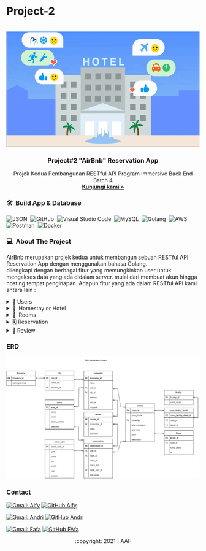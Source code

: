 # Project-2
<div id="top"></div>
<!-- PROJECT LOGO -->
<br/>
<div align="center">
  <a href="https://github.com/alta-be4-andri/Project-2">
    <img src="images/header.gif" alt="Logo" width="700" height="300">
  </a>

  <h3 align="center">Project#2 "AirBnb" Reservation App </h3>

  <p align="center">
    Projek Kedua Pembangunan RESTful API Program Immersive Back End Batch 4
    <br />
    <a href="https://github.com/alta-be4-andri/Project-2"><strong>Kunjungi kami »</strong></a>
    <br />
  </p>
</div>

### 🛠 &nbsp;Build App & Database

![JSON](https://img.shields.io/badge/-JSON-05122A?style=flat&logo=json&logoColor=000000)&nbsp;
![GitHub](https://img.shields.io/badge/-GitHub-05122A?style=flat&logo=github)&nbsp;
![Visual Studio Code](https://img.shields.io/badge/-Visual%20Studio%20Code-05122A?style=flat&logo=visual-studio-code&logoColor=007ACC)&nbsp;
![MySQL](https://img.shields.io/badge/-MySQL-05122A?style=flat&logo=mysql&logoColor=4479A1)&nbsp;
![Golang](https://img.shields.io/badge/-Golang-05122A?style=flat&logo=go&logoColor=4479A1)&nbsp;
![AWS](https://img.shields.io/badge/-AWS-05122A?style=flat&logo=amazon)&nbsp;
![Postman](https://img.shields.io/badge/-Postman-05122A?style=flat&logo=postman)&nbsp;
![Docker](https://img.shields.io/badge/-Docker-05122A?style=flat&logo=docker)&nbsp;

<!-- ABOUT THE PROJECT -->
### 💻 &nbsp;About The Project

AirBnb merupakan projek kedua untuk membangun sebuah RESTful API Reservation App dengan menggunakan bahasa Golang.    
dilengkapi dengan berbagai fitur yang memungkinkan user untuk mengakses data yang ada didalam server. mulai dari membuat akun hingga hosting tempat penginapan. Adapun fitur yang ada dalam RESTful API kami antara lain :
<div>
      <details>
<summary>🙎 Users</summary>
  
  <!---
  | Command | Description |
| --- | --- |
  --->
  
 Di User terdapat fitur untuk membuat Akun dan Login agar mendapat legalitas untuk mengakses berbagai fitur lain di aplikasi, 
 terdapat juga fitur Update untuk mengedit data yang berkaitan dengan user, serta fitur delete berfungsi jika user menginginkan hapus akun.
 
<div>
  
| Feature User | Endpoint | Param | JWT Token | Fungsi |
| --- | --- | --- | --- | --- |
| POST | /signup  | - | NO | Melakukan proses registrasi user |
| POST | /signin | - | NO | Melakukan proses login user |
| GET | /users | - | YES | Mendapatkan informasi user yang sedang login |
| PUT | /users | - | YES | Melakukan update informasi user yang sedang login | 
| DEL | /users | - | YES | Menghapus user yang sedang login |

</details>  

<details>
<summary>🏢 &nbsp;Homestay or Hotel</summary>
  
  <!---
  | Command | Description |
| --- | --- |
  --->
  
  Homestay pada tabel ini user dapat mencari homestay atau hotel, untuk memudahkan pencarian, developer menambahkan beberapa fitur seperti getHomestayByKota, getHomestayByRating. 
  selain mencari hotel, tentunya user dapat menghosting hotel, Homestay atau villa untuk dibooking oleh user lain.
  
| Feature Homestay | Endpoint | Param | JWT Token | Fungsi |
| --- | --- | --- | --- | --- |
| POST | /homestays  | - | YES | Membuat homestay baru |
| GET | /homestays | - | YES | Mendapatkan informasi seluruh homestay |
| GET | /homestays/:id | id | NO | Mendapatkan informasi homestay berdasarkan homestay id |
| GET | /homestays/nama_kota | id_kota | NO | Mendapatkan informasi homestay berdasarkan kota |
| PUT | /homestays/:id | id | YES | Melakukan update homestay tertentu berdasarkan id homestay |
| DEL | /homestays/:id | id | YES | Melakukan delete homestay tertentu berdasarkan id homestay |

</details>


<details>
<summary>🛌 &nbsp;Rooms</summary>

<img src="images/fasilitas.gif" width="700" height="300">
  
  <!---
  | Command | Description |
| --- | --- |
  --->
  User dapat mem-posting berbagai room untuk disewakan kepada user lain, sebagai hoster user dapat menambahkan berbagai fasilitas persetiap room, guna mempermudah user lain dalam memilih room sesuai dengan fasilitas yang dikehendaki, adapun fitur GetUserByHomestayId, sebagai hoster user bisa mengupload, edit serta delete.
  
| Feature Room | Endpoint | Param | JWT Token | Fungsi |
| --- | --- | --- | --- | --- |
| POST | /rooms:id | id | YES | Membuat room baru di homestay tertentu |
| GET | /rooms | - | NO | Mendapatkan informasi seluruh room |
| GET | /rooms/homestays/:id | id | NO | Mendapatkan informasi room di homestay berdasarkan homestay id |
| POST | /rooms:id | id | NO | Mendapatkan detail room tertentu berdasarkan room id |
| POST | /rooms/upload | - | YES | Melakukan upload foto room |
| PUT | /homestays/:id | id | YES | Melakukan update room tertentu berdasarkan room id |
| DEL | /homestays/:id | id | YES | Melakukan delete room tertentu berdasarkan room id |

</details>

<details>
<summary>🗓&nbsp;Reservation</summary>
  
  <!---
  | Command | Description |
| --- | --- |
  --->
Setelah user melakukan pemilihan homestay dan melihat room dengan berbagai fasilitas yang ditawarkan, user melakukan reservation dengan melakukan pengecekan tanggal diawal, jika sistem merespon room yang dimaksud "avalaible", user baru dapat melakukan reservation. Adapun fitur dalam reservation CheckAvailable, GetReservationById   
  
| Feature Reservaton | Endpoint | Param | JWT Token | Fungsi |
| --- | --- | --- | --- | --- |
| POST | /rooms/check/:id | id | YES | Melakukan cek ketersediaan room tertentu berdasarkan tanggal check-in dan check-out |
| POST | /reservations | - | YES | Membuat reservasi room |
| GET | /reservations/:id | id | YES | Mendapatkan informasi reservasi berdasarkan reservation id |
| DEL | /reservations/:id | id | YES | Melakukan cancel reservasi berdasarkan reservation id |

</details>

<details>
<summary>💟&nbsp;Review</summary>
  
  <!---
  | Command | Description |
| --- | --- |
  --->
  Review adalah fitur untuk user menuliskan komentar terkait pelayanan dan kondisi kelayakan kamar, sebagai feedback user kepada homestay terkait yang bertujuan untuk memperbaiki serta mempertahan kualitas pelayanan kamar.
  
| Feature Reservaton | Endpoint | Param | JWT Token | Fungsi |
| --- | --- | --- | --- | --- |
| POST | /reviews | - | YES | Membuat review homestay |

</details>
      

<!-- ERD -->
### ERD
<img src="images/Project2 (3).jpg">

<!-- CONTACT -->
### Contact

[![Gmail: Alfy](https://img.shields.io/badge/-Alfy-maroon?style=flat&logo=gmail)](https://mail.google.com/mail/u/0/#inbox?compose=CllgCHrjmjRlSpLttDDmhqnRQTQVTSQCjFvQxCSSqGDHvQjrjJvvzKMvnlWTrWwkcGdSzfJPXnV)
[![GitHub Alfy](https://img.shields.io/badge/-Alfy-white?style=flat&logo=github&logoColor=black)](https://github.com/alfiancikoa)

[![Gmail: Andri](https://img.shields.io/badge/-Andri-maroon?style=flat&logo=gmail)](https://mail.google.com/mail/u/0/#inbox?compose=DmwnWslzCnrLrhrlnrRWdpHqsBmRtbbtZSKxXFrdGHmhLVLjLDmVfNRxdBShrxQNTBBHFgDdLfKQ)
[![GitHub Andri](https://img.shields.io/badge/-Andri-white?style=flat&logo=github&logoColor=black)](https://github.com/DylanRipper)

[![Gmail: Fafa](https://img.shields.io/badge/-Fafa-maroon?style=flat&logo=gmail)](https://mail.google.com/mail/u/0/#inbox?compose=DmwnWslzCnrLrhrlnrRWdpHqsBmRtbbtZSKxXFrdGHmhLVLjLDmVfNRxdBShrxQNTBBHFgDdLfKQ)
[![GitHub FAfa](https://img.shields.io/badge/-Fafa-white?style=flat&logo=github&logoColor=black)](https://github.com/DylanRipper)


<p align="center">:copyright: 2021 | AAF</p>
</h3>
